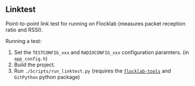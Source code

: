 ## Linktest
Point-to-point link test for running on Flocklab (measures packet reception ratio and RSSI).

Running a test:  
1. Set the `TESTCONFIG_xxx` and `RADIOCONFIG_xxx` configuration paramters. (in `app_config.h`)  
1. Build the project.  
1. Run `./Scripts/run_linktest.py` (requires the  [`flocklab-tools`](https://pypi.org/project/flocklab-tools/) and `GitPython` python package)  
